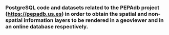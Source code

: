 ### PostgreSQL code and datasets related to the PEPAdb project (https://pepadb.us.es) in order to obtain the spatial and non-spatial information layers to be rendered in a geoviewer and in an online database respectively. 
